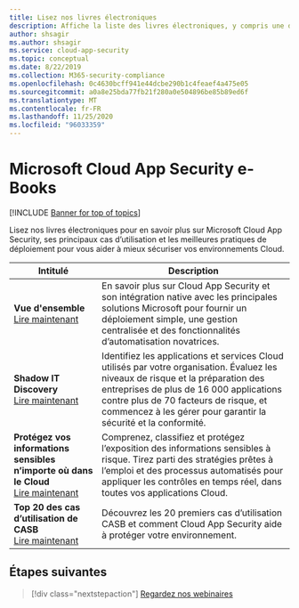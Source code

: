 ```yaml
---
title: Lisez nos livres électroniques
description: Affiche la liste des livres électroniques, y compris une description.
author: shsagir
ms.author: shsagir
ms.service: cloud-app-security
ms.topic: conceptual
ms.date: 8/22/2019
ms.collection: M365-security-compliance
ms.openlocfilehash: 0c4630bcff941e44dcbe290b1c4feaef4a475e05
ms.sourcegitcommit: a0a8e25bda77fb21f280a0e504896be85b89ed6f
ms.translationtype: MT
ms.contentlocale: fr-FR
ms.lasthandoff: 11/25/2020
ms.locfileid: "96033359"
---
```

# <a name="microsoft-cloud-app-security-e-books"></a>Microsoft Cloud App Security e-Books

[!INCLUDE [Banner for top of topics](includes/banner.md)]

Lisez nos livres électroniques pour en savoir plus sur Microsoft Cloud App Security, ses principaux cas d’utilisation et les meilleures pratiques de déploiement pour vous aider à mieux sécuriser vos environnements Cloud.

| Intitulé | Description |
| --- | --- |
| **Vue d'ensemble**<br />[Lire maintenant](https://go.microsoft.com/fwlink/p/?linkid=2079728) | En savoir plus sur Cloud App Security et son intégration native avec les principales solutions Microsoft pour fournir un déploiement simple, une gestion centralisée et des fonctionnalités d’automatisation novatrices. |
| **Shadow IT Discovery**<br />[Lire maintenant](https://go.microsoft.com/fwlink/p/?linkid=2079805) | Identifiez les applications et services Cloud utilisés par votre organisation. Évaluez les niveaux de risque et la préparation des entreprises de plus de 16 000 applications contre plus de 70 facteurs de risque, et commencez à les gérer pour garantir la sécurité et la conformité. |
| **Protégez vos informations sensibles n’importe où dans le Cloud**<br />[Lire maintenant](https://go.microsoft.com/fwlink/p/?linkid=2079808) | Comprenez, classifiez et protégez l’exposition des informations sensibles à risque. Tirez parti des stratégies prêtes à l’emploi et des processus automatisés pour appliquer les contrôles en temps réel, dans toutes vos applications Cloud. |
| **Top 20 des cas d’utilisation de CASB**<br />[Lire maintenant](https://go.microsoft.com/fwlink/p/?linkid=2099428) | Découvrez les 20 premiers cas d’utilisation CASB et comment Cloud App Security aide à protéger votre environnement. |

## <a name="next-steps"></a>Étapes suivantes

> [!div class="nextstepaction"]
> [Regardez nos webinaires](webinars.md)
